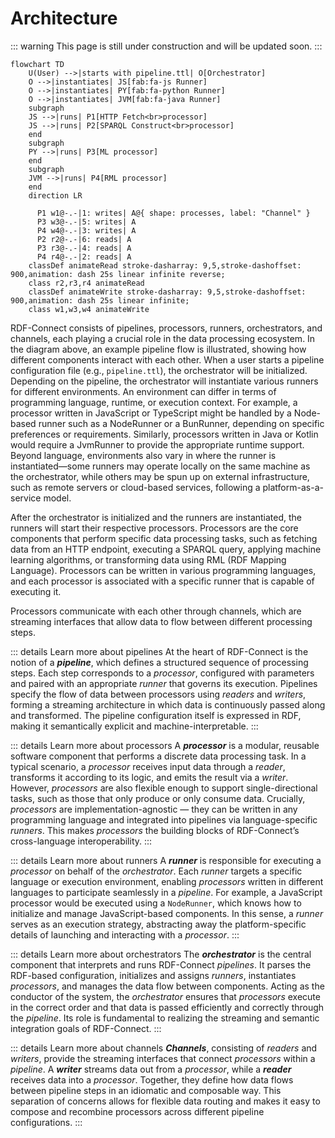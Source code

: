 # Architecture

::: warning
This page is still under construction and will be updated soon.
:::

```mermaid
flowchart TD
    U(User) -->|starts with pipeline.ttl| O[Orchestrator]
    O -->|instantiates| JS[fab:fa-js Runner]
    O -->|instantiates| PY[fab:fa-python Runner]
    O -->|instantiates| JVM[fab:fa-java Runner]
    subgraph  
    JS -->|runs| P1[HTTP Fetch<br>processor]
    JS -->|runs| P2[SPARQL Construct<br>processor]
    end
    subgraph  
    PY -->|runs| P3[ML processor]
    end
    subgraph  
    JVM -->|runs| P4[RML processor]
    end
    direction LR
    
      P1 w1@-.-|1: writes| A@{ shape: processes, label: "Channel" }
      P3 w3@-.-|5: writes| A
      P4 w4@-.-|3: writes| A
      P2 r2@-.-|6: reads| A
      P3 r3@-.-|4: reads| A
      P4 r4@-.-|2: reads| A
    classDef animateRead stroke-dasharray: 9,5,stroke-dashoffset: 900,animation: dash 25s linear infinite reverse;
    class r2,r3,r4 animateRead
    classDef animateWrite stroke-dasharray: 9,5,stroke-dashoffset: 900,animation: dash 25s linear infinite;
    class w1,w3,w4 animateWrite
```

RDF-Connect consists of pipelines, processors, runners, orchestrators, and channels, each playing a crucial role in the data processing ecosystem.
In the diagram above, an example pipeline flow is illustrated, showing how different components interact with each other.
When a user starts a pipeline configuration file (e.g., `pipeline.ttl`), the orchestrator will be initialized.
Depending on the pipeline, the orchestrator will instantiate various runners for different environments.
An environment can differ in terms of programming language, runtime, or execution context.
For example, a processor written in JavaScript or TypeScript might be handled by a Node-based runner such as a NodeRunner or a BunRunner, depending on specific preferences or requirements.
Similarly, processors written in Java or Kotlin would require a JvmRunner to provide the appropriate runtime support.
Beyond language, environments also vary in where the runner is instantiated—some runners may operate locally on the same machine as the orchestrator, while others may be spun up on external infrastructure, such as remote servers or cloud-based services, following a platform-as-a-service model.

After the orchestrator is initialized and the runners are instantiated, the runners will start their respective processors.
Processors are the core components that perform specific data processing tasks, such as fetching data from an HTTP endpoint, executing a SPARQL query, applying machine learning algorithms, or transforming data using RML (RDF Mapping Language).
Processors can be written in various programming languages, and each processor is associated with a specific runner that is capable of executing it.

Processors communicate with each other through channels, which are streaming interfaces that allow data to flow between different processing steps.


::: details Learn more about pipelines
At the heart of RDF-Connect is the notion of a ***pipeline***, which defines a structured sequence of processing steps.
Each step corresponds to a *processor*, configured with parameters and paired with an appropriate *runner* that governs its execution.
Pipelines specify the flow of data between processors using *readers* and *writers*, forming a streaming architecture in which data is continuously passed along and transformed.
The pipeline configuration itself is expressed in RDF, making it semantically explicit and machine-interpretable.
:::

::: details Learn more about processors
A ***processor*** is a modular, reusable software component that performs a discrete data processing task.
In a typical scenario, a *processor* receives input data through a *reader*, transforms it according to its logic, and emits the result via a *writer*.
However, *processors* are also flexible enough to support single-directional tasks, such as those that only produce or only consume data.
Crucially, *processors* are implementation-agnostic — they can be written in any programming language and integrated into pipelines via language-specific *runners*.
This makes *processors* the building blocks of RDF-Connect’s cross-language interoperability.
:::

::: details Learn more about runners
A ***runner*** is responsible for executing a *processor* on behalf of the *orchestrator*.
Each *runner* targets a specific language or execution environment, enabling *processors* written in different languages to participate seamlessly in a *pipeline*.
For example, a JavaScript processor would be executed using a `NodeRunner`, which knows how to initialize and manage JavaScript-based components.
In this sense, a *runner* serves as an execution strategy, abstracting away the platform-specific details of launching and interacting with a *processor*.
:::

::: details Learn more about orchestrators
The ***orchestrator*** is the central component that interprets and runs RDF-Connect *pipelines*.
It parses the RDF-based configuration, initializes and assigns *runners*, instantiates *processors*, and manages the data flow between components.
Acting as the conductor of the system, the *orchestrator* ensures that *processors* execute in the correct order and that data is passed efficiently and correctly through the *pipeline*.
Its role is fundamental to realizing the streaming and semantic integration goals of RDF-Connect.
:::

::: details Learn more about channels
***Channels***, consisting of *readers* and *writers*, provide the streaming interfaces that connect *processors* within a *pipeline*.
A ***writer*** streams data out from a *processor*, while a ***reader*** receives data into a *processor*.
Together, they define how data flows between pipeline steps in an idiomatic and composable way.
This separation of concerns allows for flexible data routing and makes it easy to compose and recombine processors across different pipeline configurations.
:::
